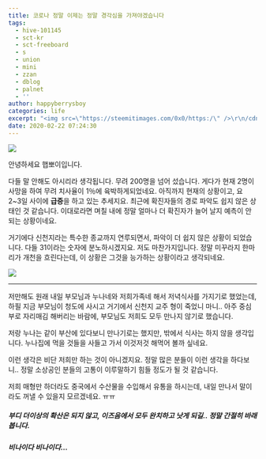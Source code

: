 ```yaml
---
title: 코로나 정말 이제는 정말 경각심을 가져야겠습니다
tags:
  - hive-101145
  - sct-kr
  - sct-freeboard
  - s
  - union
  - mini
  - zzan
  - dblog
  - palnet
  - ''
author: happyberrysboy
categories: life
excerpt: "<img src=\"https://steemitimages.com/0x0/https:/\" />\r\n/cdn.steemitimages.com/DQmeVyCnkva2SjkjT5mk9XPo2BJzbK7szFE1pDqqAHrSBsC/WHALE_TITLE_COLORED_LOW.jpg)    안녕하세요 햅뽀이입니다.    다들 말 안해도 아시리라 생각됩니다. 무려 200명을 넘어 섰습니다. 게다가 현재 2명이 사망을 하여 무려 치사율이 1％에 육박하게되었네요. 아....."
date: 2020-02-22 07:24:30
---
```


![](https://steemitimages.com/0x0/https://cdn.steemitimages.com/DQmeVyCnkva2SjkjT5mk9XPo2BJzbK7szFE1pDqqAHrSBsC/WHALE_TITLE_COLORED_LOW.jpg)

안녕하세요 햅뽀이입니다.

다들 말 안해도 아시리라 생각됩니다. 무려 200명을 넘어 섰습니다. 게다가 현재 2명이 사망을 하여 무려 치사율이 1％에 육박하게되었네요. 아직까지 현재의 상황이고, 요 2~3일 사이에 **급증**을 하고 있는 추세지요. 최근에 확진자들의 경로 파악도 쉽지 않은 상태인 것 같습니다. 이대로라면 며칠 내에 정말 얼마나 더 확진자가 늘어 날지 예측이 안되는 상황이네요.

거기에다 신천지라는 특수한 종교까지 연루되면서, 파악이 더 쉽지 않은 상황이 되었습니다. 다들 31이라는 숫자에 분노하시겠지요. 저도 마찬가지입니다. 정말 미꾸라지 한마리가 개천을 흐린다는데, 이 상황은 그것을 능가하는 상황이라고 생각되네요.

![](https://cdn.steemitimages.com/DQmPvXsMSKtbaSLDoDrURdVaC1SofrxksyUrXxM5d1XrfpQ/image.png)

___


저만해도 원래 내일 부모님과 누나네와 저희가족네 해서 저녁식사를 가지기로 했었는데, 하필 지금 부모님이 청도에 사시고 거기에서 신천지 교주 형이 죽었니 마니.. 아주 중심부로 자리매김 해버리는 바람에, 부모님도 저희도 모두 만나지 않기로 했습니다.

저랑 누나는 같이 부산에 있다보니 만나기로는 했지만, 밖에서 식사는 하지 않을 생각입니다. 누나집에 먹을 것들을 사들고 가서 이것저것 해먹어 볼까 싶네요.

이런 생각은 비단 저희만 하는 것이 아니겠지요. 정말 많은 분들이 이런 생각을 하다보니.. 정말 소상공인 분들의 고통이 이루말하기 힘들 정도가 될 것 같습니다. 

저희 매형만 하더라도 중국에서 수산물을 수입해서 유통을 하시는데, 내일 만나서 말이라도 꺼낼 수 있을지 모르겠네요. ㅠㅠ

##### 부디 더이상의 확산은 되지 않고, 이즈음에서 모두 완치하고 낫게 되길.. 정말 간절히 바래봅니다.

##### 비나이다 비나이다...